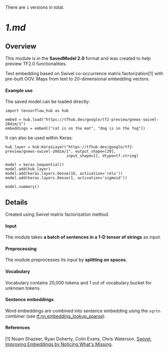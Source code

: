 There are `1` versions in total.

# _1.md_
## Overview
This module is in the **SavedModel 2.0** format and was created to help preview
TF2.0 functionalities.

Text embedding based on Swivel co-occurrence matrix factorization[1] with
pre-built OOV. Maps from text to 20-dimensional embedding vectors.

#### Example use
The saved model can be loaded directly:

```
import tensorflow_hub as hub

embed = hub.load("https://tfhub.dev/google/tf2-preview/gnews-swivel-20dim/1")
embeddings = embed(["cat is on the mat", "dog is in the fog"])
```

It can also be used within Keras:

```
hub_layer = hub.KerasLayer("https://tfhub.dev/google/tf2-preview/gnews-swivel-20dim/1", output_shape=[20],
                           input_shape=[], dtype=tf.string)

model = keras.Sequential()
model.add(hub_layer)
model.add(keras.layers.Dense(16, activation='relu'))
model.add(keras.layers.Dense(1, activation='sigmoid'))

model.summary()
```

## Details
Created using Swivel matrix factorization method.

#### Input
The module takes **a batch of sentences in a 1-D tensor of strings** as input.

#### Preprocessing
The module preprocesses its input by **splitting on spaces**.

#### Vocabulary
Vocabulary contains 20,000 tokens and 1 out of vocabulary bucket for unknown
tokens.

#### Sentence embeddings
Word embeddings are combined into sentence embedding using the `sqrtn` combiner
(see [tf.nn.embedding_lookup_sparse](https://www.tensorflow.org/versions/master/api_docs/python/tf/nn/embedding_lookup_sparse)).

#### References
[1] Noam Shazeer, Ryan Doherty, Colin Evans, Chris Waterson.
[Swivel: Improving Embeddings by Noticing What's Missing](https://arxiv.org/abs/1602.02215).